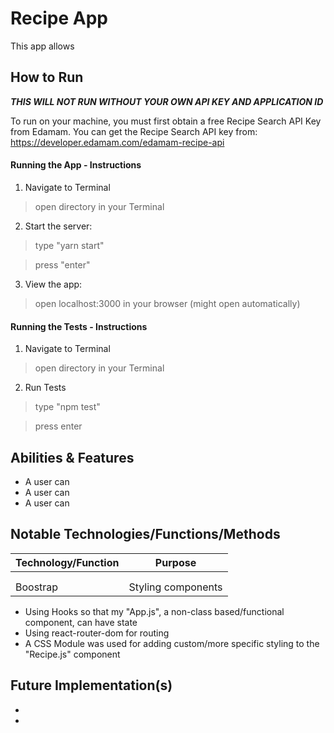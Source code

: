 
# Recipe App

This app allows 


## How to Run

***THIS WILL NOT RUN WITHOUT YOUR OWN API KEY AND APPLICATION ID***

To run on your machine, you must first obtain a free Recipe Search API Key from Edamam. You can get the Recipe Search API key from: https://developer.edamam.com/edamam-recipe-api

#### Running the App - Instructions

1. Navigate to Terminal

> open directory in your Terminal

2. Start the server:

> type "yarn start"

> press "enter"

3. View the app:

> open localhost:3000 in your browser (might open automatically)


#### Running the Tests - Instructions

1. Navigate to Terminal

> open directory in your Terminal

2. Run Tests

> type "npm test"

> press enter


## Abilities & Features

* A user can 
* A user can 
* A user can 


## Notable Technologies/Functions/Methods

| Technology/Function  | Purpose                                      |
| -------------------- |:--------------------------------------------:|
|            |        |
|             |            |
| Boostrap         | Styling components                   |

* Using Hooks so that my "App.js", a non-class based/functional component, can have state
* Using react-router-dom for routing
* A CSS Module was used for adding custom/more specific styling to the "Recipe.js" component


## Future Implementation(s)

* 
* 





